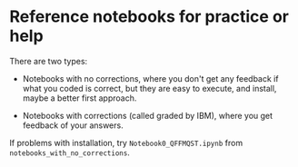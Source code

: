 # Reference notebooks for practice or help

There are two types:

- Notebooks with no corrections, where you don't get any feedback if what you coded is correct, but they are easy to execute, and install, maybe a better first approach.

- Notebooks with corrections (called graded by IBM), where you get feedback of your answers.


If problems with installation, try `Notebook0_QFFMQST.ipynb` from `notebooks_with_no_corrections`.